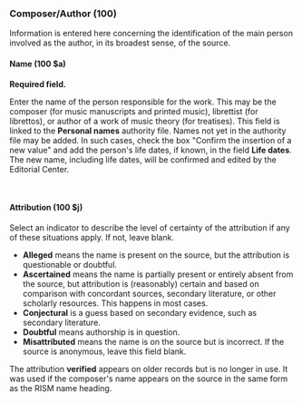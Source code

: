 ### Composer/Author (100)  

Information is entered here concerning the identification of the main person involved as the author, in its broadest sense, of the source.

#### Name (100 $a) 

**Required field.**

Enter the name of the person responsible for the work. This may be the composer (for music manuscripts and printed music), librettist (for librettos), or author of a work of music theory (for treatises). This field is linked to the **Personal names** authority file. Names not yet in the authority file may be added. In such cases, check the box "Confirm the insertion of a new value" and add the person's life dates, if known, in the field **Life dates**. The new name, including life dates, will be confirmed and edited by the Editorial Center.

&nbsp;

#### Attribution (100 $j) 

Select an indicator to describe the level of certainty of the attribution if any of these situations apply. If not, leave blank.

- **Alleged** means the name is present on the source, but&nbsp;the attribution is questionable or doubtful.
- **Ascertained** means the name is partially present or entirely absent from the source, but attribution is (reasonably) certain and based on comparison with concordant sources, secondary literature, or other scholarly resources. This happens in most cases.
- **Conjectural** is a guess based on secondary evidence, such as secondary literature. 
- **Doubtful** means authorship is in question. 
- **Misattributed** means the name is on the source but is incorrect. 
If the source is anonymous, leave this field blank.  
  
The attribution **verified** appears on older records but is no longer in use. It was used if the composer's name appears on the source in the same form as the RISM name heading.